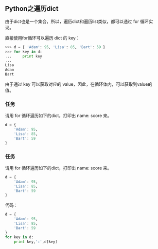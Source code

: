 ## Python之遍历dict ##

由于dict也是一个集合，所以，遍历dict和遍历list类似，都可以通过 for 循环实现。

直接使用for循环可以遍历 dict 的 key：

```python
>>> d = { 'Adam': 95, 'Lisa': 85, 'Bart': 59 }
>>> for key in d:
...     print key
... 
Lisa
Adam
Bart
```

由于通过 key 可以获取对应的 value，因此，在循环体内，可以获取到value的值。

### 任务 ###

请用 for 循环遍历如下的dict，打印出 name: score 来。

```python
d = {
    'Adam': 95,
    'Lisa': 85,
    'Bart': 59
}
```
### 任务

请用 for 循环遍历如下的dict，打印出 name: score 来。

```python
d = {
    'Adam': 95,
    'Lisa': 85,
    'Bart': 59
}
```

代码：

```python
d = {
    'Adam': 95,
    'Lisa': 85,
    'Bart': 59
}
for key in d:
    print key,':',d[key]
```

